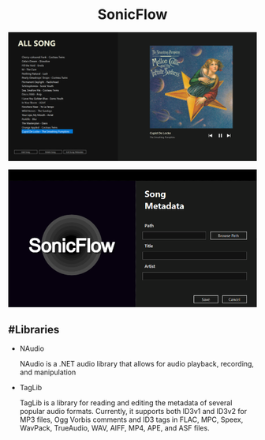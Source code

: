 <div align="center">
  <h1>SonicFlow</h1>
  <p><img src="UI1.png" /></p>
  <p><img src="UI2.png"/></p>
</div>

<div>
  <h2>#Libraries</h2>
  <ul>
    <li>NAudio<p>NAudio is a .NET audio library that allows for audio playback, recording, and manipulation</p></li>
    <li>TagLib<p>TagLib is a library for reading and editing the metadata of several popular audio formats. Currently, it supports both ID3v1 and ID3v2 for MP3 files, Ogg Vorbis comments and ID3 tags in FLAC, MPC, Speex, WavPack, TrueAudio, WAV, AIFF, MP4, APE, and ASF files.</p></li>
  </ul>
</div>
